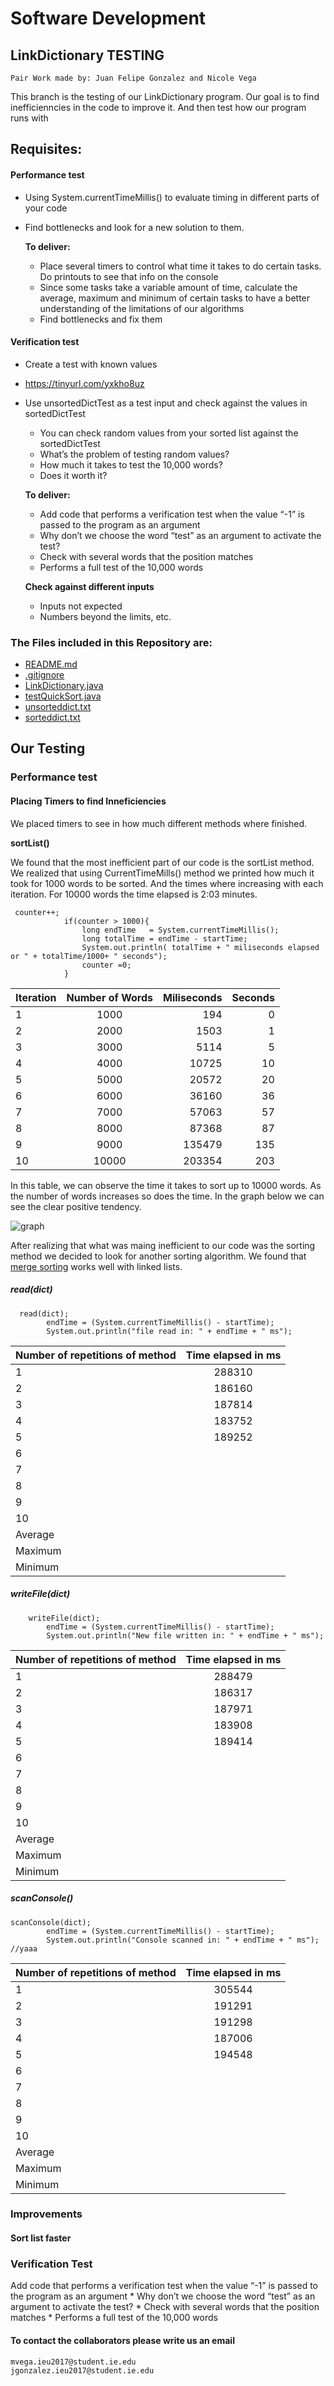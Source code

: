 # Software Development
## LinkDictionary TESTING
    Pair Work made by: Juan Felipe Gonzalez and Nicole Vega 
    

This branch is the testing of our LinkDictionary program. Our goal is to find inefficienncies in the code to improve it. And then test how our program runs with 

## Requisites:

#### Performance test
  * Using System.currentTimeMillis() to evaluate timing in different parts of your code
  * Find bottlenecks and look for a new solution to them. 
    
    **To deliver:**
    * Place several timers to control what time it takes to do certain tasks. Do printouts to see that info on the console
    * Since some tasks take a variable amount of time, calculate the average, maximum and minimum of certain tasks to have a better understanding of the limitations of our algorithms 
    * Find bottlenecks and fix them 
                                       
#### Verification test
  * Create a test with known values
  * https://tinyurl.com/yxkho8uz
  * Use unsortedDictTest as a test input and check against the values in sortedDictTest
     * You can check random values from your sorted list against the sortedDictTest 
     * What’s the problem of testing random values?
     * How much it takes to test the 10,000 words?
     * Does it worth it?   
    
    **To deliver:**
     * Add code that performs a verification test when the value “-1” is passed to the program as an argument
      * Why don’t we choose the word “test” as an argument to activate the test?
     * Check with several words that the position matches
     * Performs a full test of the 10,000 words
     
     __Check against different inputs__
     * Inputs not expected
     * Numbers beyond the limits, etc. 
    

### The Files included in this Repository are:
  * [README.md](https://github.com/nicolevegai/LinkDictionary/blob/test/README.md)
  * [.gitignore](https://github.com/nicolevegai/LinkDictionary/blob/test/.gitignore)
  * [LinkDictionary.java](https://github.com/nicolevegai/LinkDictionary/blob/test/src/Linkdictionary.java)
  * [testQuickSort.java](https://github.com/nicolevegai/LinkDictionary/blob/test/src/testQuicksort.java) 
  * [unsorteddict.txt](https://github.com/nicolevegai/LinkDictionary/blob/test/unsorteddict.txt)
  * [sorteddict.txt](https://github.com/nicolevegai/LinkDictionary/blob/test/sorteddict.txt)
 
 ## Our Testing
 
 ### Performance test
 
 #### Placing Timers to find Inneficiencies 
 We placed timers to see in how much different methods where finished. 
 
**sortList()**

We found that the most inefficient part of our code is the sortList method. We realized that using CurrentTimeMills() method we printed how much it took for 1000 words to be sorted. And the times where increasing with each iteration. For 10000 words the time elapsed is 2:03 minutes.  
    
     counter++;
                if(counter > 1000){
                    long endTime   = System.currentTimeMillis();
                    long totalTime = endTime - startTime;
                    System.out.println( totalTime + " miliseconds elapsed or " + totalTime/1000+ " seconds");
                    counter =0;
                }
 
| Iteration |  Number of Words   |  Miliseconds | Seconds|
|------------|:-----------------:|-------------:|---------:|
| 1          |  1000             | 194          |0|
| 2          |  2000             | 1503         |1|
| 3          |  3000             | 5114         |5|
| 4          |  4000             | 10725        |10|
| 5          |  5000             | 20572        |20
| 6          |  6000             | 36160        |36|
| 7          |  7000             | 57063        |57|
| 8          |  8000             | 87368        |87|
| 9          |  9000             |  135479      | 135|
| 10         |  10000            |  203354      | 203|


In this table, we can observe the time it takes to sort up to 10000 words. As the number of words increases so does the time. In the graph below we can see the clear positive tendency. 

![graph](https://scontent-mad1-1.xx.fbcdn.net/v/t1.0-9/74911445_10215327754609687_4745440164837326848_n.jpg?_nc_cat=111&_nc_oc=AQmINfYRU50j1KjxSYQYizQRFwtkUwo25s4F1weLTbdY9kJUpGtlmpwAxgDisKo_sj4&_nc_ht=scontent-mad1-1.xx&oh=18514017dd7700126c97d1e68801abb4&oe=5E19D30E)

After realizing that what was maing inefficient to our code was the sorting method we decided to look for another sorting algorithm. We found that [merge sorting](https://www.geeksforgeeks.org/merge-sort-for-linked-list/) works well with linked lists. 


##### read(dict)
        
      read(dict);
            endTime = (System.currentTimeMillis() - startTime);
            System.out.println("file read in: " + endTime + " ms");
            
| Number of repetitions of method   |  Time elapsed in ms| 
|------------|:-----------------:|
| 1     |   288310 | 
| 2     |   186160 |
| 3     |   187814 |
| 4     |   183752 |
| 5     |   189252  |
| 6     |    |
| 7     |    |
| 8     |    |
| 9     |    |
| 10    |    |
| Average   |    |
| Maximum    |    |
| Minimum   |    |
            
##### writeFile(dict)
        
        writeFile(dict);
            endTime = (System.currentTimeMillis() - startTime);
            System.out.println("New file written in: " + endTime + " ms"); 
            
| Number of repetitions of method   |  Time elapsed in ms| 
|------------|:-----------------:|
| 1     |  288479  | 
| 2     |  186317  |
| 3     |  187971  |
| 4     |  183908  |
| 5     |   189414  |
| 6     |    |
| 7     |    |
| 8     |    |
| 9     |    |
| 10    |    |
| Average   |    |
| Maximum    |    |
| Minimum   |    |
            
 
##### scanConsole()

    scanConsole(dict);
            endTime = (System.currentTimeMillis() - startTime);
            System.out.println("Console scanned in: " + endTime + " ms"); //yaaa
 

 | Number of repetitions of method   |  Time elapsed in ms| 
|------------|:-----------------:|
| 1     |   305544 | 
| 2     |   191291 |
| 3     |   191298 |
| 4     |   187006 |
| 5     |  194548  |
| 6     |    |
| 7     |    |
| 8     |    |
| 9     |    |
| 10    |    |
| Average   |    |
| Maximum    |    |
| Minimum   |    |
            

### Improvements

#### Sort list faster
 
 
 

### Verification Test 

Add code that performs a verification test when the value “-1” is passed to the program as an argument
     * Why don’t we choose the word “test” as an argument to activate the test?
     * Check with several words that the position matches
     * Performs a full test of the 10,000 words


 

#### To contact the collaborators please write us an email
    mvega.ieu2017@student.ie.edu
    jgonzalez.ieu2017@student.ie.edu

